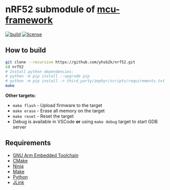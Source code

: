 # nRF52 submodule of [mcu-framework](https://github.com/yhsb2k/mcu-framework)

[![build](https://github.com/yhsb2k/nrf52/workflows/build/badge.svg)](https://github.com/yhsb2k/nrf52/actions?workflow=build)
[![license](https://img.shields.io/github/license/yhsb2k/nrf52?color=blue)](https://github.com/yhsb2k/nrf52/blob/master/LICENSE)

## How to build
```bash
git clone --recursive https://github.com/yhsb2k/nrf52.git
cd nrf52
# Install python dependencies:
# python -m pip install --upgrade pip
# python -m pip install -r third_party/zephyr/scripts/requirements.txt
make
```
**Other targets:**
* `make flash` - Upload firmware to the target
* `make erase` - Erase all memory on the target
* `make reset` - Reset the target
* Debug is available in VSCode **or** using `make debug` target to start GDB server

## Requirements
* [GNU Arm Embedded Toolchain](https://developer.arm.com/downloads/-/arm-gnu-toolchain-downloads)
* [CMake](https://cmake.org/download)
* [Ninja](https://ninja-build.org)
* [Make](https://winlibs.com)
* [Python](https://www.python.org/downloads)
* [JLink](https://www.segger.com/downloads/jlink)
